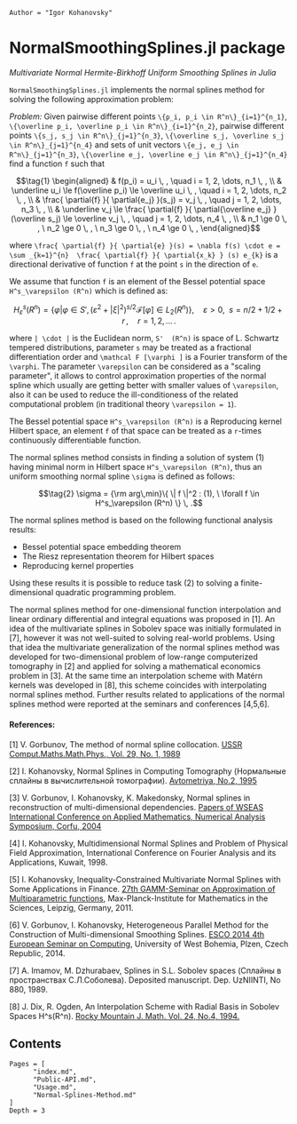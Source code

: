 ```@meta
Author = "Igor Kohanovsky"
```

# NormalSmoothingSplines.jl package

*Multivariate Normal Hermite-Birkhoff Uniform Smoothing Splines in Julia*

`NormalSmoothingSplines.jl` implements the normal splines method for solving the following approximation problem:

*Problem:* Given pairwise different points ``\{p_i, p_i \in R^n\}_{i=1}^{n_1}``, ``\{\overline p_i, \overline p_i \in R^n\}_{i=1}^{n_2}``, pairwise different points ``\{s_j, s_j \in R^n\}_{j=1}^{n_3}``, ``\{\overline s_j, \overline s_j \in R^n\}_{j=1}^{n_4}`` and sets of unit vectors ``\{e_j, e_j \in R^n\}_{j=1}^{n_3}``, ``\{\overline e_j, \overline e_j \in R^n\}_{j=1}^{n_4}`` find a function ``f`` such that

```math
\tag{1}
\begin{aligned}
& f(p_i) =  u_i \, , \quad  i = 1, 2, \dots, n_1 \, ,
\\  
&  \underline u_i \le f(\overline p_i) \le \overline u_i \, , \quad  i = 1, 2, \dots, n_2 \, ,
\\  
& \frac{ \partial{f} }{ \partial{e_j} }(s_j) =  v_j \, , \quad  j = 1, 2, \dots, n_3 \, ,
\\  
&  \underline v_j \le \frac{ \partial{f} }{ \partial{\overline e_j} } (\overline s_j) \le \overline v_j \, , \quad  j = 1, 2, \dots, n_4 \, , \\
& n_1 \ge 0 \, , \  n_2 \ge 0 \, , \ n_3 \ge 0 \, , \  n_4 \ge 0 \, ,
\end{aligned}
``` 
where ``\frac{ \partial{f} }{ \partial{e} }(s) = \nabla f(s) \cdot e = \sum _{k=1}^{n}  \frac{ \partial{f} }{ \partial{x_k} } (s) e_{k}`` is a directional derivative of function ``f`` at the point ``s`` in the direction of ``e``.

We assume that function ``f`` is an element of the Bessel potential space ``H^s_\varepsilon (R^n)`` which is defined as:

```math
   H^s_\varepsilon (R^n) = \left\{ \varphi | \varphi \in S' ,
  ( \varepsilon ^2 + | \xi |^2 )^{s/2}{\mathcal F} [\varphi ] \in L_2 (R^n) \right\} , \quad
  \varepsilon \gt 0 , \ \ s = n/2 + 1/2 + r \, , \quad r = 1,2,\dots \, .
```
where ``| \cdot |`` is the Euclidean norm, ``S'  (R^n)`` is space of L. Schwartz tempered distributions, parameter ``s`` may be treated as a fractional differentiation order and ``\mathcal F [\varphi ]`` is a Fourier transform of the ``\varphi``. The parameter ``\varepsilon`` can be considered as a "scaling parameter", it allows to control approximation properties of the normal spline which usually are getting better with smaller values of ``\varepsilon``, also it can be used to reduce the ill-conditioness of the related computational problem (in traditional theory ``\varepsilon = 1``).

The Bessel potential space ``H^s_\varepsilon (R^n)`` is a  Reproducing kernel Hilbert space, an element ``f`` of that space can be treated as a ``r``-times continuously differentiable function.

The normal splines method consists in finding a solution of system (1) having minimal norm in Hilbert space ``H^s_\varepsilon (R^n)``, thus an uniform smoothing normal spline ``\sigma`` is defined as follows:

```math
\tag{2}
   \sigma = {\rm arg\,min}\{  \| f \|^2 : (1), \ \forall f \in H^s_\varepsilon (R^n) \} \, .
```

The normal splines method is based on the following functional analysis results:

* Bessel potential space embedding theorem
* The Riesz representation theorem for Hilbert spaces
* Reproducing kernel properties 

Using these results it is possible to reduce task (2) to solving a finite-dimensional quadratic programming problem. 

The normal splines method for one-dimensional function interpolation and linear ordinary differential and integral equations was proposed in [1]. An idea of the multivariate splines in Sobolev space was initially formulated in [7], however it was not well-suited to solving real-world problems. Using that idea the multivariate generalization of the normal splines method was developed for two-dimensional problem of low-range computerized tomography in [2] and applied for solving a mathematical economics problem in [3]. At the same time an interpolation scheme with Matérn kernels was developed in [8], this scheme coincides with interpolating normal splines method. Further results related to  applications of the normal splines method were reported at the seminars and conferences [4,5,6]. 

#### References:

[1] V. Gorbunov, The method of normal spline collocation. [USSR Comput.Maths.Math.Phys., Vol. 29, No. 1, 1989](https://www.sciencedirect.com/science/article/abs/pii/0041555389900591)

[2] I. Kohanovsky, Normal Splines in Computing Tomography (Нормальные сплайны в вычислительной томографии). [Avtometriya, No.2, 1995](https://www.iae.nsk.su/images/stories/5_Autometria/5_Archives/1995/2/84-89.pdf)

[3] V. Gorbunov, I. Kohanovsky, K. Makedonsky, Normal splines in reconstruction of multi-dimensional dependencies. [Papers of WSEAS International Conference on Applied Mathematics, Numerical Analysis Symposium, Corfu, 2004](http://www.wseas.us/e-library/conferences/corfu2004/papers/488-312.pdf)

[4] I. Kohanovsky, Multidimensional Normal Splines and Problem of Physical Field Approximation, International Conference on Fourier Analysis and its Applications, Kuwait, 1998.

[5] I. Kohanovsky, Inequality-Constrained Multivariate Normal Splines with Some Applications in Finance. [27th GAMM-Seminar on Approximation of Multiparametric functions](https://www.mis.mpg.de/scicomp/gamm27/Igor_Kohanovsky.pdf), Max-Planck-Institute for Mathematics in the Sciences, Leipzig, Germany, 2011.

[6] V. Gorbunov, I. Kohanovsky, Heterogeneous Parallel Method for the Construction of Multi-dimensional Smoothing Splines. [ESCO 2014 4th European Seminar on Computing](https://www.ana.iusiani.ulpgc.es/proyecto2015-2017/pdfnew/ESCO2014_Book_of_Abstracts.pdf), University of West Bohemia, Plzen, Czech Republic, 2014.

[7] A. Imamov,  M. Dzhurabaev, Splines in S.L. Sobolev spaces (Сплайны в пространствах С.Л.Соболева). Deposited manuscript. Dep. UzNIINTI, No 880, 1989.

[8] J. Dix, R. Ogden, An Interpolation Scheme with Radial Basis in Sobolev Spaces H^s(R^n). [Rocky Mountain J. Math. Vol. 24, No.4,  1994.](https://projecteuclid.org/download/pdf_1/euclid.rmjm/1181072340)

## Contents

```@contents
Pages = [
      "index.md",
      "Public-API.md",
      "Usage.md",
      "Normal-Splines-Method.md"
]
Depth = 3
```
